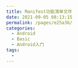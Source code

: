 ```yaml
---
title: Manifest功能清单文件
date: 2021-09-05 08:13:15
permalink: /pages/e25a36/
categories:
  - Android
  - Basic
  - Android入门
tags:
  - 
---
```

